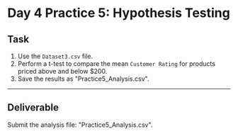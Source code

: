 # Day 4 Practice 5: Hypothesis Testing

## Task
1. Use the `Dataset3.csv` file.
2. Perform a t-test to compare the mean `Customer Rating` for products priced above and below $200.
3. Save the results as "Practice5_Analysis.csv".

---

## Deliverable
Submit the analysis file: "Practice5_Analysis.csv".